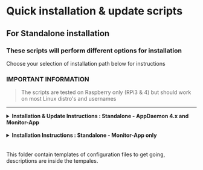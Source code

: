 # Quick installation & update scripts

## For Standalone installation

### These scripts will perform different options for installation

Choose your selection of installation path below for instructions


### IMPORTANT INFORMATION
> The scripts are tested on Raspberry only (RPi3 & 4) but should work on most Linux distro's and usernames
***


<details><summary><b>Installation & Update Instructions : Standalone - AppDaemon 4.x and Monitor-App</b></summary>
<br>
This script are for a first time install of both AppDaemon 4.x and Monitor-App (tested on Raspberry Pi 4 with Raspbian Buster, but should work fine on Ubuntu and other Linux versions). You will find provided templates of configuration files that will be copied to your device, you will just need to fill in your own information. Description and examples are within the configuration files themselves. To execute the full installscript, run following command from your commandline:

`bash -c "$(curl -sL https://raw.githubusercontent.com/Odianosen25/Monitor-App/master/installerscript/install_ad.sh)"`

If you get an error message about Curl, install curl by do `sudo apt-get install curl -y`

***

<br>
<details><summary><i>Update Instructions: Standalone - AppDaemon 4.x and Monitor-App</i></summary>
<br>
To execute the updatescript, run following command from your commandline:

`bash -c "$(curl -sL https://raw.githubusercontent.com/Odianosen25/Monitor-App/master/installerscript/update_ad_ma.sh)"`

***
</details></details>
<br>
<details><summary><b>Installation Instructions : Standalone - Monitor-App only</b></summary>
This script will install Monitor-App on an existing AppDaemon 4.x installation.
> Please note: The script assumes default path of AppDaemon configuration files and will check this. If not, the script will stop.

`bash -c "$(curl -sL https://raw.githubusercontent.com/Odianosen25/Monitor-App/master/installerscript/update_ma_only.sh)"`

If you get an error message about Curl, install curl by do `sudo apt-get install curl -y`
If you get an error message about Git, install git by do `sudo apt-get install git -y`
</details>
<br>
<br>
This folder contain templates of configuration files to get going, descriptions are inside the tempales.

